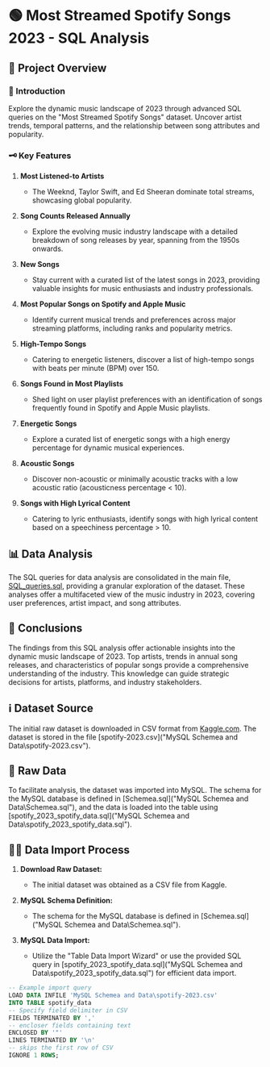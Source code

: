 # 🟢 Most Streamed Spotify Songs 2023 - SQL Analysis

## 📝 Project Overview
### 🧾 Introduction
Explore the dynamic music landscape of 2023 through advanced SQL queries on the "Most Streamed Spotify Songs" dataset. Uncover artist trends, temporal patterns, and the relationship between song attributes and popularity.

### 🗝️ Key Features
1. **Most Listened-to Artists**
   - The Weeknd, Taylor Swift, and Ed Sheeran dominate total streams, showcasing global popularity.

2. **Song Counts Released Annually**
   - Explore the evolving music industry landscape with a detailed breakdown of song releases by year, spanning from the 1950s onwards.

3. **New Songs**
   - Stay current with a curated list of the latest songs in 2023, providing valuable insights for music enthusiasts and industry professionals.

4. **Most Popular Songs on Spotify and Apple Music**
   - Identify current musical trends and preferences across major streaming platforms, including ranks and popularity metrics.

5. **High-Tempo Songs**
   - Catering to energetic listeners, discover a list of high-tempo songs with beats per minute (BPM) over 150.

6. **Songs Found in Most Playlists**
   - Shed light on user playlist preferences with an identification of songs frequently found in Spotify and Apple Music playlists.

7. **Energetic Songs**
   - Explore a curated list of energetic songs with a high energy percentage for dynamic musical experiences.

8. **Acoustic Songs**
   - Discover non-acoustic or minimally acoustic tracks with a low acoustic ratio (acousticness percentage < 10).

9. **Songs with High Lyrical Content**
   - Catering to lyric enthusiasts, identify songs with high lyrical content based on a speechiness percentage > 10.

## 📊 Data Analysis
The SQL queries for data analysis are consolidated in the main file, [SQL_queries.sql](SQL_queries.sql), providing a granular exploration of the dataset. These analyses offer a multifaceted view of the music industry in 2023, covering user preferences, artist impact, and song attributes.

## 🧠 Conclusions
The findings from this SQL analysis offer actionable insights into the dynamic music landscape of 2023. Top artists, trends in annual song releases, and characteristics of popular songs provide a comprehensive understanding of the industry. This knowledge can guide strategic decisions for artists, platforms, and industry stakeholders.

## ℹ️ Dataset Source
The initial raw dataset is downloaded in CSV format from [Kaggle.com](https://www.kaggle.com/). The dataset is stored in the file [spotify-2023.csv]("MySQL Schemea and Data\spotify-2023.csv").

## 💾 Raw Data
To facilitate analysis, the dataset was imported into MySQL. The schema for the MySQL database is defined in [Schemea.sql]("MySQL Schemea and Data\Schemea.sql"), and the data is loaded into the table using [spotify_2023_spotify_data.sql]("MySQL Schemea and Data\spotify_2023_spotify_data.sql").

## 👨‍💻 Data Import Process
1. **Download Raw Dataset:**
   - The initial dataset was obtained as a CSV file from Kaggle.

2. **MySQL Schema Definition:**
   - The schema for the MySQL database is defined in [Schemea.sql]("MySQL Schemea and Data\Schemea.sql").

3. **MySQL Data Import:**
   - Utilize the "Table Data Import Wizard" or use the provided SQL query in [spotify_2023_spotify_data.sql]("MySQL Schemea and Data\spotify_2023_spotify_data.sql") for efficient data import.

```sql
-- Example import query
LOAD DATA INFILE 'MySQL Schemea and Data\spotify-2023.csv'
INTO TABLE spotify_data
-- Specify field delimiter in CSV
FIELDS TERMINATED BY ','
-- encloser fields containing text
ENCLOSED BY '"'
LINES TERMINATED BY '\n'
-- skips the first row of CSV
IGNORE 1 ROWS;
```
